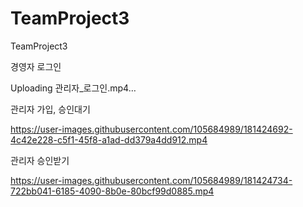 # TeamProject3
TeamProject3

경영자 로그인

Uploading 관리자_로그인.mp4…

관리자 가입, 승인대기

https://user-images.githubusercontent.com/105684989/181424692-4c42e228-c5f1-45f8-a1ad-dd379a4dd912.mp4

관리자 승인받기

https://user-images.githubusercontent.com/105684989/181424734-722bb041-6185-4090-8b0e-80bcf99d0885.mp4

